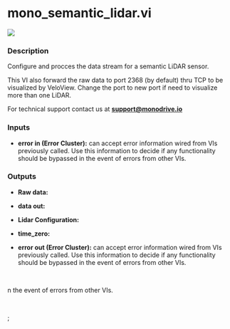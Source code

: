 # mono_semantic_lidar.vi

<p class="img_container">
<img class="lg_img" src="../mono_semantic_lidar.png"/>
</p>

### Description

Configure and procces the data stream for a semantic LiDAR sensor. 

This VI also forward the raw data to port 2368  (by default) thru TCP to be visualized by VeloView. Change the port to new port if need to visualize more than one LiDAR.

For technical support contact us at <b>support@monodrive.io</b> 

### Inputs

- **error in (Error Cluster):** can accept error information wired from VIs previously called. Use this information to decide if any functionality should be bypassed in the event of errors from other VIs. 

### Outputs

- **Raw data:**   

- **data out:**   

- **Lidar Configuration:**   

- **time_zero:**   

- **error out (Error Cluster):** can accept error information wired from VIs previously called. Use this information to decide if any functionality should be bypassed in the event of errors from other VIs. 

<p>&nbsp;</p>
n the event of errors from other VIs. 

<p>&nbsp;</p>
;</p>
